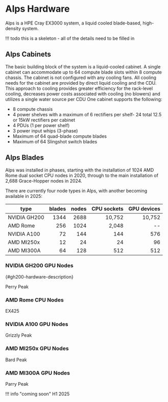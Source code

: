 # Alps Hardware

Alps is a HPE Cray EX3000 system, a liquid cooled blade-based, high-density system.

!!! todo
    this is a skeleton - all of the details need to be filled in

## Alps Cabinets

The basic building block of the system is a liquid-cooled cabinet.
A single cabinet can accommodate up to 64 compute blade slots within 8 compute chassis. The cabinet is not configured with any
cooling fans.
All cooling needs for the cabinet are provided by direct liquid cooling and the CDU.
This approach to cooling provides greater efficiency for the rack-level cooling, decreases power costs associated with cooling (no blowers) and utilizes a single water source per CDU One cabinet supports the following:

* 8 compute chassis
* 4 power shelves with a maximum of 6 rectifiers per shelf- 24 total 12.5 or 15kW rectifiers per cabinet
* 4 PDUs (1 per power shelf)
* 3 power input whips (3-phase)
* Maximum of 64 quad-blade compute blades
* Maximum of 64 Slingshot switch blades

## Alps Blades

Alps was installed in phases, starting with the installation of 1024 AMD Rome dual socket CPU nodes in 2020, through to the main installation of 2,688 Grace-Hopper nodes in 2024.

There are currently four node types in Alps, with another becoming available in 2025:

| type           | blades | nodes | CPU sockets | GPU devices |
| ----           | ------:| -----:| -----------:| -----------:|
| NVIDIA GH200   | 1344   | 2688  | 10,752      | 10,752      |
| AMD Rome       |  256   | 1024  |  2,048      | --          |
| NVIDIA A100    |   72   |  144  |    144      | 576         |
| AMD MI250x     |   12   |   24  |     24      |  96         |
| AMD MI300A     |   64   |  128  |    512      | 512         |

### NVIDIA GH200 GPU Nodes
[](){#gh200-hardware-description}

Perry Peak

### AMD Rome CPU Nodes

EX425

### NVIDIA A100 GPU Nodes

Grizzly Peak

### AMD MI250x GPU Nodes

Bard Peak

### AMD MI300A GPU Nodes

Parry Peak

!!! info "coming soon"
    H1 2025
